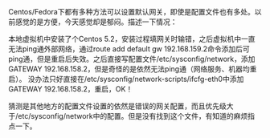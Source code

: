 <!--
author: admin
date: 2009-07-10
title: Centos 5下默认网关设置
tags: centos,网关
category: Linux/Unix/BSD
status: publish
summary: Centos/Fedora下都有多种方法可以设置默认网关，即使是配置文件也有多处。以前感觉的是方便，今天感觉却是郁闷。描述一下情况：本地虚拟机中安装了个Centos 5.2，安装过程填网关时输错，之后虚拟机中一直无法ping通外部网络，通过route add default gw
-->

<p>Centos/Fedora下都有多种方法可以设置默认网关，即使是配置文件也有多处。以前感觉的是方便，今天感觉却是郁闷。描述一下情况：</p>
<p>本地虚拟机中安装了个Centos 5.2，安装过程填网关时输错，之后虚拟机中一直无法ping通外部网络，通过route add default gw 192.168.159.2命令添加后可ping通，但是重启后失效。之后直接写配置文件/etc/sysconfig/network，添加 GATEWAY 192.168.158.2，但是奇怪的是依然无法ping通（网络服务、机器均重启）。 没办法只好直接在/etc/sysconfig/network-scripts/ifcfg-eth0中添加GATEWAY 192.168.158.2，重启，OK！</p>
<p>猜测是其他地方的配置文件设置的依然是错误的网关配置，而且优先级大于/etc/sysconfig/network中的配置。但是没有找到这个文件，有知道的麻烦指点一下。</p>